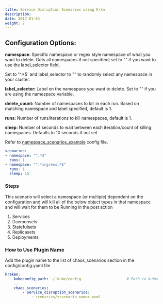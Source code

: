 ```yaml
---
title: Service Disruption Scenarios using Krkn
description: 
date: 2017-01-04
weight: 2
---
```

## Configuration Options:

**namespace:** Specific namespace or regex style namespace of what you want to delete. Gets all namespaces if not specified; set to "" if you want to use the label_selector field.

Set to '^.*$' and label_selector to "" to randomly select any namespace in your cluster.

**label_selector:** Label on the namespace you want to delete. Set to "" if you are using the namespace variable.

**delete_count:** Number of namespaces to kill in each run. Based on matching namespace and label specified, default is 1.

**runs:** Number of runs/iterations to kill namespaces, default is 1.

**sleep:** Number of seconds to wait between each iteration/count of killing namespaces. Defaults to 10 seconds if not set

Refer to [namespace_scenarios_example](https://github.com/krkn-chaos/krkn/blob/main/scenarios/regex_namespace.yaml) config file.

```yaml
scenarios:
- namespace: "^.*$"
  runs: 1
- namespace: "^.*ingress.*$"
  runs: 1
  sleep: 15
```


### Steps

This scenario will select a namespace (or multiple) dependent on the configuration and will kill all of the below object types in that namespace and will wait for them to be Running in the post action 
1. Services 
2. Daemonsets
3. Statefulsets
4. Replicasets
5. Deployments 


### How to Use Plugin Name
Add the plugin name to the list of chaos_scenarios section in the config/config.yaml file
```yaml
kraken:
    kubeconfig_path: ~/.kube/config                     # Path to kubeconfig
    .. 
    chaos_scenarios:
        - service_disruption_scenarios:
            - scenarios/<scenario_name>.yaml
```